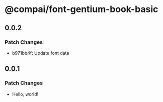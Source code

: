 # @compai/font-gentium-book-basic

## 0.0.2

### Patch Changes

- b971bb4f: Update font data

## 0.0.1

### Patch Changes

- Hello, world!
